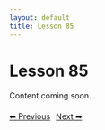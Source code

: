 ```yaml
---
layout: default
title: Lesson 85
---
```


# Lesson 85

Content coming soon...

<div style="margin-top: 20px;">
<a href="/docs/intermediate/Lessons/lesson_84.html" style="margin-right: 10px;">⬅ Previous</a><a href="/docs/intermediate/Lessons/lesson_86.html">Next ➡</a>
</div>
